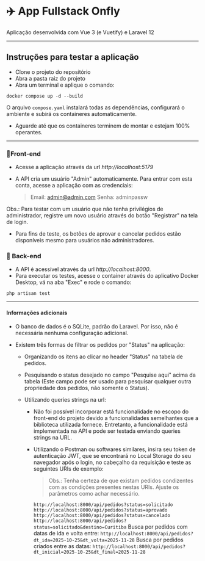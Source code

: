 # ✈️ App Fullstack Onfly

Aplicação desenvolvida com Vue 3 (e Vuetify) e Laravel 12

---

## Instruções para testar a aplicação

- Clone o projeto do repositório
- Abra a pasta raiz do projeto
- Abra um terminal e aplique o comando:

```
docker compose up -d --build
```

O arquivo `compose.yaml` instalará todas as dependências, configurará o ambiente e subirá os containeres automaticamente.

- Aguarde até que os containeres terminem de montar e estejam 100% operantes.

---

### 🔹Front-end

- Acesse a aplicação através da url _http://localhost:5179_
- A API cria um usuário "Admin" automaticamente. Para entrar com esta conta, acesse a aplicação com as credenciais:

  > Email: admin@admin.com
  > Senha: adminpassw

Obs.: Para testar com um usuário que não tenha privilégios de administrador, registre um novo usuário através do botão "Registrar" na tela de login.

- Para fins de teste, os botões de aprovar e cancelar pedidos estão disponíveis mesmo para usuários não administradores.

### 🔹 Back-end

- A API é acessível através da url _http://localhost:8000_.
- Para executar os testes, acesse o container através do aplicativo Docker Desktop, vá na aba "Exec" e rode o comando:

```
php artisan test
```

---

#### Informações adicionais

- O banco de dados é o SQLite, padrão do Laravel. Por isso, não é necessária nenhuma configuração adicional.
- Existem três formas de filtrar os pedidos por "Status" na aplicação:

  - Organizando os itens ao clicar no header "Status" na tabela de pedidos.
  - Pesquisando o status desejado no campo "Pesquise aqui" acima da tabela (Este campo pode ser usado para pesquisar qualquer outra propriedade dos pedidos, não somente o Status).
  - Utilizando queries strings na url:

    - Não foi possível incorporar está funcionalidade no escopo do front-end do projeto devido a funcionalidades semelhantes que a biblioteca utilizada fornece. Entretanto, a funcionalidade está implementada na API e pode ser testada enviando queries strings na URL.
    - Utilizando o Postman ou softwares similares, insira seu token de autenticação JWT, que se encontrará no Local Storage do seu navegador após o login, no cabeçalho da requisição e teste as seguintes URIs de exemplo:

      > Obs.: Tenha certeza de que existam pedidos condizentes com as condições presentes nestas URIs. Ajuste os parâmetros como achar necessário.

      `http://localhost:8000/api/pedidos?status=solicitado`
      `http://localhost:8000/api/pedidos?status=aprovado`
      `http://localhost:8000/api/pedidos?status=cancelado`
      `http://localhost:8000/api/pedidos?status=solicitado&destino=Curitiba`
      Busca por pedidos com datas de ida e volta entre:
      `http://localhost:8000/api/pedidos?dt_ida=2025-10-25&dt_volta=2025-11-28`
      Busca por pedidos criados entre as datas:
      `http://localhost:8000/api/pedidos?dt_inicial=2025-10-25&dt_final=2025-11-28`
